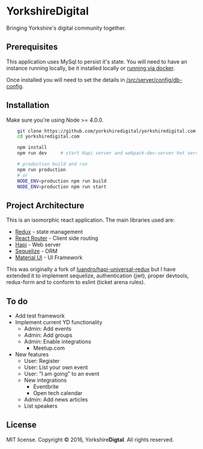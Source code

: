 # Yorkshire**Digital**


Bringing Yorkshire's digital community together.

## Prerequisites

This application uses MySql to persist it's state. You will need to have an instance running locally, be it installed locally or [running via docker](https://hub.docker.com/r/mysql/mysql-server/).

Once installed you will need to set the details in [/src/server/config/db-config](https://github.com/YorkshireDigital/yorkshiredigital.com/blob/master/src/server/config/db_config.js).

## Installation

Make sure you're using Node >= 4.0.0.

```bash
	git clone https://github.com/yorkshiredigital/yorkshiredigital.com.git
	cd yorkshiredigital.com

	npm install
	npm run dev     # start Hapi server and webpack-dev-server hot server

	# production build and run
	npm run production
	# or
	NODE_ENV=production npm run build
	NODE_ENV=production npm run start
```

## Project Architecture

This is an isomorphic react application. The main libraries used are:

 - [Redux](https://github.com/reactjs/redux) - state management
 - [React Router](https://github.com/reactjs/react-router) - Client side routing
 - [Hapi](https://github.com/hapijs/hapi) - Web server
 - [Sequelize](https://github.com/sequelize/sequelize) - ORM
 - [Material UI](https://github.com/callemall/material-ui) - UI Framework

This was originally a fork of  [luandro/hapi-universal-redux](https://github.com/luandro/hapi-universal-redux) but I have extended it to implement sequelize, authentication (jwt), proper devtools, redux-form and to conform to eslint (ticket arena rules).

## To do

 - Add test framework
 - Implement current YD functionality
	- Admin: Add events
	- Admin: Add groups
	- Admin: Enable integrations
		- Meetup.com
 - New features
	- User: Register
	- User: List your own event
	- User: "I am going" to an event
	- New integrations
		- Eventbrite
		- Open tech calendar
	- Admin: Add news articles
	- List speakers

## License

MIT license. Copyright © 2016, Yorkshire**Digtal**. All rights reserved.
